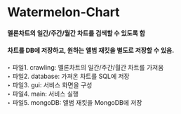 # Watermelon-Chart
#### 멜론차트의 일간/주간/월간 차트를 검색할 수 있도록 함
#### 차트를 DB에 저장하고, 원하는 앨범 재킷을 별도로 저장할 수 있음.

‣ 파일1. crawling: 멜론차트의 일간/주간/월간 차트를 가져옴<br>
‣ 파일2. database: 가져온 차트를 SQL에 저장<br>
‣ 파일3. gui: 서비스 화면을 구성<br>
‣ 파일4. main: 서비스 실행<br>
‣ 파일5. mongoDB: 앨범 재킷을 MongoDB에 저장<br>
